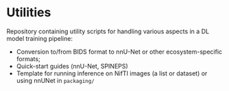 # Utilities

Repository containing utility scripts for handling various aspects in a DL model training pipeline:
- Conversion to/from BIDS format to nnU-Net or other ecosystem-specific formats;
- Quick-start guides (nnU-Net, SPINEPS)
- Template for running inference on NifTI images (a list or dataset) or using nnUNet in `packaging/`
